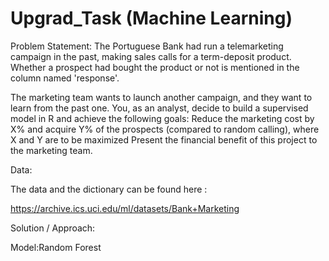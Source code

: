 # Upgrad_Task (Machine Learning)
Problem Statement:
The Portuguese Bank had run a telemarketing campaign in the past, making sales calls for a term-deposit product. Whether a prospect had bought the product or not is mentioned in the column named 'response'.

The marketing team wants to launch another campaign, and they want to learn from the past one. You, as an analyst, decide to build a supervised model in R and achieve the following goals:
Reduce the marketing cost by X% and acquire Y% of the prospects (compared to random calling), where X and Y are to be maximized
Present the financial benefit of this project to the marketing team.

Data:

The data and the dictionary can be found here : 

https://archive.ics.uci.edu/ml/datasets/Bank+Marketing

Solution / Approach:

Model:Random Forest

